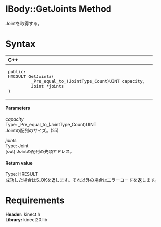 IBody::GetJoints Method  
=======================  

Jointを取得する。 <span id="syntaxSection"></span>

Syntax  
======  

<table>
<colgroup>
<col width="100%" />
</colgroup>
<thead>
<tr class="header">
<th align="left">C++</th>
</tr>
</thead>
<tbody>
<tr class="odd">
<td align="left"><pre><code>public:  
HRESULT GetJoints(  
         _Pre_equal_to_(JointType_Count)UINT capacity,  
         Joint *joints  
)</code></pre></td>
</tr>
</tbody>
</table>

<span id="ID4EG"></span>
#### Parameters  

*capacity*    
Type: \_Pre\_equal\_to\_(JointType\_Count)UINT  
Jointの配列のサイズ。(25)  

*joints*    
Type: Joint  
[out] Jointの配列の先頭アドレス。  

<span id="ID4EP"></span>
#### Return value  

Type: HRESULT  
成功した場合はS\_OKを返します。それ以外の場合はエラーコードを返します。  

<span id="requirements"></span>

Requirements  
============  

**Header:** kinect.h  
**Library:** kinect20.lib  



<!--Please do not edit the data in the comment block below.-->
<!--
TOCTitle : GetJoints Method
RLTitle : IBody::GetJoints Method
KeywordK : GetJoints method
KeywordK : IBody::GetJoints method
KeywordF : IBody::GetJoints
KeywordF : GetJoints
KeywordF : Microsoft.Kinect.kinect.IBody.GetJoints(_Pre_equal_to_(JointType_Count)UINT,Joint@)
KeywordA : M:Microsoft.Kinect.kinect.IBody.GetJoints(_Pre_equal_to_(JointType_Count)UINT,Joint@)
AssetID : M:Microsoft.Kinect.kinect.IBody.GetJoints(_Pre_equal_to_(JointType_Count)UINT,Joint@)
Locale : en-us
CommunityContent : 1
APIType : Managed
APILocation : 
APIName : Microsoft.Kinect.kinect.IBody::GetJoints
TargetOS : Windows
TopicType : kbSyntax
DevLang : C++
DocSet : K4Wv2
ProjType : K4Wv2Proj
Technology : Kinect for Windows
Product : Kinect for Windows SDK v2
productversion : 20
-->
